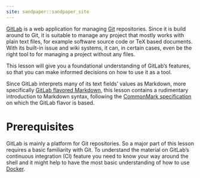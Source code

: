 ```yaml
---
site: sandpaper::sandpaper_site
---
```


[GitLab] is a web application for managing [Git] repositories. Since it is build
around to Git, it is suitable to manage any project that mostly works with plain
text files, for example software source code or TeX based documents. With its
built-in issue and wiki systems, it can, in certain cases, even be the right
tool to for managing a project without any files.

This lesson will give you a foundational understanding of GitLab’s features, so
that you can make informed decisions on how to use it as a tool.

Since GitLab interprets many of its text fields’ values as Markdown, more
specifically [GitLab flavored Markdown][GitLabMarkdown], this lesson contains
a rudimentary introduction to Markdown syntax, following the [CommonMark
specification][CommonMark] on which the GitLab flavor is based.

[CommonMark]: https://spec.commonmark.org/current/
[Git]: https://git-scm.com/
[GitLab]: https://about.gitlab.com/
[GitLabMarkdown]: https://docs.gitlab.com/ee/user/markdown.html

# Prerequisites

GitLab is mainly a platform for Git repositories. So a major part of this lesson
requires a basic familiarity with Git. To understand the material on GitLab’s
continuous integration (CI) feature you need to know your way around the shell
and it might help to have the most basic understanding of how to use [Docker].

[Docker]: https://www.docker.com/
